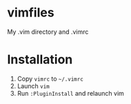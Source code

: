 vimfiles
========

My .vim directory and .vimrc

Installation
============

1. Copy `vimrc` to `~/.vimrc`
2. Launch `vim`
3. Run `:PluginInstall` and relaunch vim
